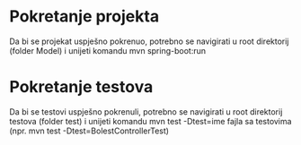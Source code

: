 # Pokretanje projekta
Da bi se projekat uspješno pokrenuo, potrebno se navigirati u root direktorij (folder Model) i unijeti komandu mvn spring-boot:run
# Pokretanje testova
Da bi se testovi uspješno pokrenuli, potrebno se navigirati u root direktorij testova (folder test) i unijeti komandu mvn test -Dtest=ime fajla sa testovima (npr. mvn test -Dtest=BolestControllerTest)

